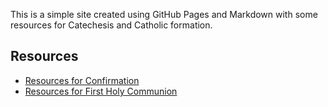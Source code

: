 This is a simple site created using GitHub Pages and Markdown with some resources for Catechesis and Catholic formation.

## Resources

- [Resources for Confirmation](./Confirmation/)
- [Resources for First Holy Communion](./1stHolyCommunion/)